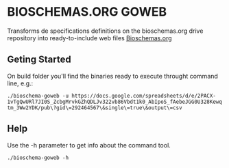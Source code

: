 # BIOSCHEMAS.ORG GOWEB

Transforms de specifications definitions on the bioschemas.org drive repository into ready-to-include web files [Bioschemas.org](http://bioschemas.org)


## Geting Started

On build folder you'll find the binaries ready to execute throught command line, e.g.:

```./bioschema-goweb -u https://docs.google.com/spreadsheets/d/e/2PACX-1vTgQwURl7JI0S_ZcbgMrvkGZhQDLJv322vb86Vbdt1k0_AbIpoS_fAebeJGG0U328Kewqtm_3Ww2YDK/pub\?gid\=292464567\&single\=true\&output\=csv```


## Help

Use the -h parameter to get info about the command tool.

```./bioschema-goweb -h```